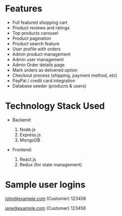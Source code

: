 
# Features

- Full featured shopping cart
- Product reviews and ratings
- Top products carousel
- Product pagination
- Product search feature
- User profile with orders
- Admin product management
- Admin user management
- Admin Order details page
- Mark orders as delivered option
- Checkout process (shipping, payment method, etc)
- PayPal / credit card integration
- Database seeder (products & users)

# Technology Stack Used

- Backend:

  1. Node.js
  1. Express.js
  1. MongoDB

- Frontend:

  1. React.js
  1. Redux (for state management)


# Sample user logins

john@example.com (Customer)
123456

jane@example.com (Customer)
123456
```
